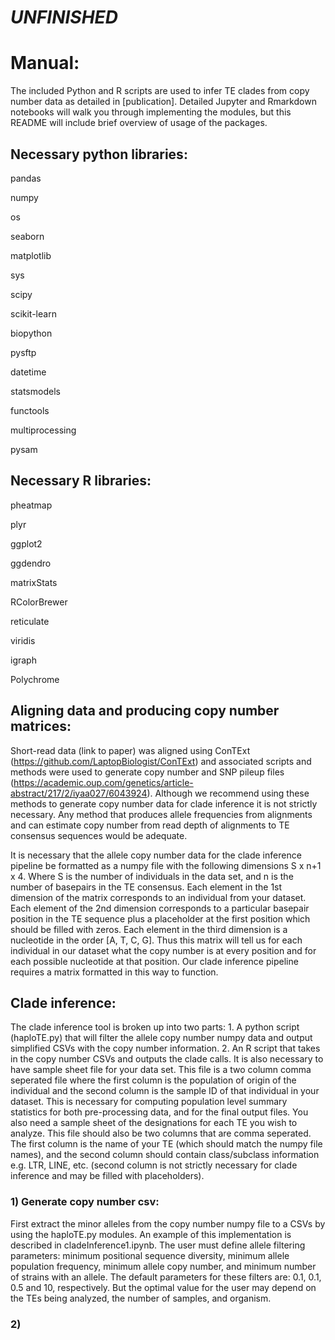 # ***UNFINISHED***

# Manual:

The included Python and R scripts are used to infer TE clades from copy number data as detailed in [publication]. Detailed Jupyter and Rmarkdown notebooks will walk you through implementing the modules, but this README will include brief overview of usage of the packages. 

## Necessary python libraries:
pandas

numpy

os

seaborn

matplotlib

sys

scipy

scikit-learn

biopython

pysftp

datetime

statsmodels

functools

multiprocessing

pysam

## Necessary R libraries:
pheatmap

plyr

ggplot2

ggdendro

matrixStats

RColorBrewer

reticulate

viridis

igraph

Polychrome


## Aligning data and producing copy number matrices:

Short-read data (link to paper) was aligned using ConTExt (https://github.com/LaptopBiologist/ConTExt) and associated scripts and methods were used to generate copy number and SNP pileup files (https://academic.oup.com/genetics/article-abstract/217/2/iyaa027/6043924). Although we recommend using these methods to generate copy number data for clade inference it is not strictly necessary. Any method that produces allele frequencies from alignments and can estimate copy number from read depth of alignments to TE consensus sequences would be adequate.

It is necessary that the allele copy number data for the clade inference pipeline be formatted as a numpy file with the following dimensions S x n+1 x 4. Where S is the number of individuals in the data set, and n is the number of basepairs in the TE consensus. Each element in the 1st dimension of the matrix corresponds to an individual from your dataset. Each element of the 2nd dimension corresponds to a particular basepair position in the TE sequence plus a placeholder at the first position which should be filled with zeros. Each element in the third dimension is a nucleotide in the order [A, T, C, G]. Thus this matrix will tell us for each individual in our dataset what the copy number is at every position and for each possible nucleotide at that position. Our clade inference pipeline requires a matrix formatted in this way to function.

## Clade inference:

The clade inference tool is broken up into two parts: 1. A python script (haploTE.py) that will filter the allele copy number numpy data and output simplified CSVs with the copy number information. 2. An R script that takes in the copy number CSVs and outputs the clade calls. It is also necessary to have sample sheet file for your data set. This file is a two column comma seperated file where the first column is the population of origin of the individual and the second column is the sample ID of that individual in your dataset. This is necessary for computing population level summary statistics for both pre-processing data, and for the final output files. You also need a sample sheet of the designations for each TE you wish to analyze. This file should also be two columns that are comma seperated. The first column is the name of your TE (which should match the numpy file names), and the second column should contain class/subclass information e.g. LTR, LINE, etc. (second column is not strictly necessary for clade inference and may be filled with placeholders). 

### 1) Generate copy number csv:

First extract the minor alleles from the copy number numpy file to a CSVs by using the haploTE.py modules. An example of this implementation is described in cladeInference1.ipynb. The user must define allele filtering parameters: minimum positional sequence diversity, minimum allele population frequency, minimum allele copy number, and minimum number of strains with an allele. The default parameters for these filters are: 0.1, 0.1, 0.5 and 10, respectively. But the optimal value for the user may depend on the TEs being analyzed, the number of samples, and organism.



### 2) 

